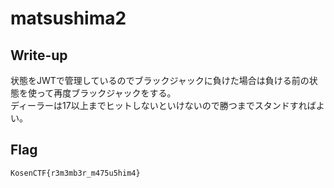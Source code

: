# matsushima2

## Write-up

状態をJWTで管理しているのでブラックジャックに負けた場合は負ける前の状態を使って再度ブラックジャックをする。  
ディーラーは17以上までヒットしないといけないので勝つまでスタンドすればよい。  

## Flag

`KosenCTF{r3m3mb3r_m475u5him4}`
